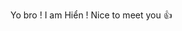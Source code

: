 Yo bro ! I am Hiển ! Nice to meet you 👍

<!---
link1134/link1134 is a ✨ special ✨ repository because its `README.md` (this file) appears on your GitHub profile.
You can click the Preview link to take a look at your changes.
--->
